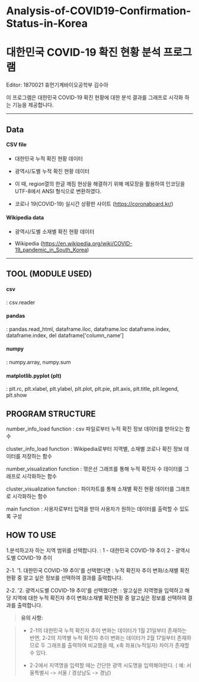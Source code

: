 # Analysis-of-COVID19-Confirmation-Status-in-Korea

대한민국 COVID-19 확진 현황 분석 프로그램
===========================

Editor: 1870021 휴먼기계바이오공학부 김수아

이 프로그램은 대한민국 COVID-19 확진 현황에 대한 분석 결과를 그래프로 시각화 하는 기능을 제공합니다.  

----------


<i class="icon-folder-open"></i> Data
--------------------------------


#### <i class="icon-file"></i> CSV file

- 대한민국 누적 확진 현황 데이터
- 광역시/도별 누적 확진 현황 데이터
- 이 때, region열의 한글 깨짐 현상을 해결하기 위해 메모장을 활용하여 인코딩을 UTF-8에서 ANSI 형식으로 변환하였다.

- 코로나 19(COVID-19) 실시간 상황판 사이트 (https://coronaboard.kr/)

#### <i class="icon-file"></i> Wikipedia data

- 광역시/도별 소재별 확진 현황 데이터

- Wikipedia (https://en.wikipedia.org/wiki/COVID-19_pandemic_in_South_Korea)


----------

<i class="icon-pencil"></i> TOOL (MODULE USED)
-------------------

#### <i class="icon-file"></i> csv
: csv.reader

#### <i class="icon-file"></i> pandas
: pandas.read_html, dataframe.iloc, dataframe.loc dataframe.index, dataframe.index, del dataframe['column_name']

#### <i class="icon-file"></i> numpy
: numpy.array, numpy.sum

#### <i class="icon-file"></i> matplotlib.pyplot (plt)
: plt.rc, plt.xlabel, plt.ylabel, plt.plot, plt.pie, plt.axis, plt.title, plt.legend, plt.show

<i class="icon-pencil"></i> PROGRAM STRUCTURE
-------------------

<i class="icon-file"></i> number_info_load function
: csv 파일로부터 누적 확진 정보 데이터를 받아오는 함수

<i class="icon-file"></i> cluster_info_load function
: Wikipedia로부터 지역별, 소재별 코로나 확진 정보 데이터를 저장하는 함수

<i class="icon-file"></i> number_visualization function
: 꺾은선 그래프를 통해 누적 확진자 수 데이터를 그래프로 시각화하는 함수

<i class="icon-file"></i> cluster_visualization function
: 파이차트를 통해 소재별 확진 현황 데이터를 그래프로 시각화하는 함수

<i class="icon-file"></i> main function
: 사용자로부터 입력을 받아 사용자가 원하는 데이터를 출력할 수 있도록 구성

<i class="icon-pencil"></i> HOW TO USE
-------------------

1.분석하고자 하는 지역 범위를 선택합니다. 
: 1 - 대한민국 COVID-19 추이
  2 - 광역시도별 COVID-19 추이

2-1. '1. 대한민국 COVID-19 추이'를 선택했다면
: 누적 확진자 추이 변화/소재별 확진현황 중 알고 싶은 정보를 선택하여 결과를 출력합니다.

2-2. '2. 광역시도별 COVID-19 추이'를 선택했다면:
: 알고싶은 지역명을 입력하고 해당 지역에 대한 누적 확진자 추이 변화/소재별 확진현황 중 알고싶은 정보를 선택하여 결과를 출력합니다.


> **유의 사항:**

> - 2-1의 대한민국 누적 확진자 추이 변화는 데이터가 1월 21일부터 존재하는 반면, 2-2의 지역별 누적 확진자 추이 변화는 데이터가 2월 17일부터 존재하므로 두 그래프를 출력하여 비교했을 때, x축 좌표(누적일자) 차이가 존재할 수 있다.
> 
> - 2-2에서 지역명을 입력할 때는 간단한 광역 시도명을 입력해야한다.
     ( 예: 서울특별시 -> 서울 / 경상남도 -> 경남)

